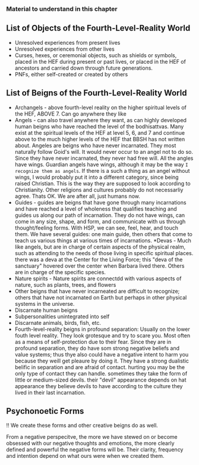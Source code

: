 ### Material to understand in this chapter

## List of Objects of the Fourth-Level-Reality World

* Unresolved experiences from present lives
* Unresolved experiences from other lives
* Curses, hexes, or ceremonial objects, such as shields or symbols, placed in the HEF during present or past lives, or placed in the HEF of ancestors and carried down through future generations.
* PNFs, either self-created or created by others


## List of Beigns of the Fourth-Level-Reality World

* Archangels - above fourth-level reality on the higher spiritual levels of the HEF, ABOVE 7. Can go anywhere they like
* Angels - can also travel anywhere they want, as can highly developed human beigns who have reached the level of the bodhisattvas. Many exist at the spiritual levels of the HEF at level 5, 6, and 7 and continue above to the much higher levels of the HEF that BBSH has not written about. Angeles are beigns who have never incarnated. They most naturally follow Goid's will. It would never occur to an angel not to do so. Since they have never incarnated, they never had free will. All the angles have wings. Guardian angels have wings, although it may be the way `I recognize them as angels`. If there is a such a thing as an angel without wings, I would probably put it into a different category, since being raised Christian. This is the way they are supposed to look according to Christianity. Other religions and cultures probably do not necessarliy agree. Thats OK. We are after all, just humans now.
* Guides - guides are beigns that have gone through many incarnations and have reached a level of wholeness that qualifies teaching and guides us along our path of incarnation. They do not have wings, can come in any size, shape, and form, and communicate with us through thought/feeling forms. With HSP, we can see, feel, hear, and touch them. We have several guides: one main guide, then others that come to teach us various things at various times of incarnations.
*Devas - Much like angels, but are in charge of certain aspects of the physical realm, such as attending to the needs of those living in specific spiritual places. there was a deva at the Center for the Living Force; this "deva of the sanctuary" hovered over the center when Barbara lived there. Others are in charge of the specific species.
* Nature spirits - Nature spirits are connectdd with various aspects of nature, such as plants, trees, and flowers
* Other beigns that have never incarneated are difficult to recognize; others that have not incarnated on Earth but perhaps in other physical systems in the universe.
* Discarnate human beigns
* Subpersonalities unintegrated into self
* Discarnate animals, birds, fish, etc.
* Fourth-level-reality beigns in profound separation: Usually on the lower fouth level reality. They look grotesque and try to scare you. Most often as a means of self-protection due to their fear. Since they are in profound separation, they do have som strong negative beliefs and value systems; thus thye also could have a negative intent to harm you because they weill get pleaure by doing it. They have a strong dualistic belific in separation and are afraid of contact. hurting you may be the only type of contact they can handle. sometimes they take the form of little or medium-sized devils. their "devil" appearance depends on hat appearance they believe devils to have according to the culture they lived in their last incarnation.

## Psychonoetic Forms

!! We create these forms and other creative beigns do as well.

From a negative perspecitve, the more we have stewed on or become obsessed with our negative thoughts and emotions, the more clearly defined and powerful the negative forms will be. Their clarity, frequency and intention depend on what ours were when we created them.
